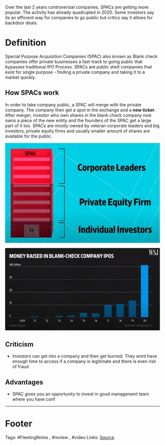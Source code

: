 Over the last 2 years
controversial companies, SPACs are getting more popular. The activity has already quadrupled in 2020. Some investors say its an efficient way for companies to go public but critics say it allows for backdoor deals.


# Definition
Special Purpose Acquisition Companies (SPAC) also known as Blank check companies offer private businesses a fast-track to going public that bypasses traditional IPO Process. 
SPACs are public shell companies that exist for single purpose - finding a private company and taking it to a market quickly.
## How SPACs work
In order to take company public, a SPAC will merge with the private company. The company then get a spot in the exchange and a **new ticker**. After merger, investor who own shares in the blank check company now owns a piece of the new entity and the founders of the SPAC get a large part of it too. SPACs are mostly owned by veteran corporate leaders and big investors, private equity firms and usually smaller amount of shares are available for the public. 

![SPAC Ownership](https://github.com/hashxim/hconMD/raw/master/Work_MD/Resources/SPAC%20Ownership.JPG)



![](https://github.com/hashxim/hconMD/raw/master/Work_MD/Resources/image.png)

## Criticism
- Investors can get into a company and then get burned. They wont have enough time to access if a company is legitimate and there is even risk of fraud.

## Advantages
- SPAC gives you an opportunity to invest in good management team where you have conf


---

# Footer
Tags: #FleetingNotes , #review , #video
Links:
[Source](https://www.youtube.com/watch?edufilter=NULL&v=okyT7KfnFrI&ab_channel=WallStreetJournal)
<!--stackedit_data:
eyJoaXN0b3J5IjpbLTEwNDUxNTYwNTMsLTQ4MjU3MTc1LDE5NT
UyNDUzNzhdfQ==
-->
